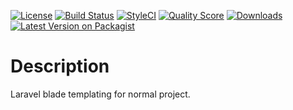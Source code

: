 [![License](http://img.shields.io/:license-mit-blue.svg?style=flat-square)](http://badges.mit-license.org)
[![Build Status](https://travis-ci.org/Codexshaper/php-blade.svg?branch=master)](https://travis-ci.org/Codexshaper/php-blade)
[![StyleCI](https://github.styleci.io/repos/266747790/shield?branch=master)](https://github.styleci.io/repos/266747790)
[![Quality Score](https://img.shields.io/scrutinizer/g/Codexshaper/php-blade.svg?style=flat-square)](https://scrutinizer-ci.com/g/Codexshaper/php-blade)
[![Downloads](https://poser.pugx.org/Codexshaper/laravel-woocommerce/d/total.svg)](https://packagist.org/packages/Codexshaper/php-blade)
[![Latest Version on Packagist](https://img.shields.io/packagist/v/Codexshaper/php-blade.svg?style=flat-square)](https://packagist.org/packages/Codexshaper/php-blade)

# Description
Laravel blade templating for normal project.
